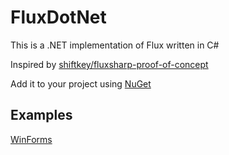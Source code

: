 # FluxDotNet
This is a .NET implementation of Flux written in C#

Inspired by [shiftkey/fluxsharp-proof-of-concept](https://github.com/shiftkey/fluxsharp-proof-of-concept)

Add it to your project using [NuGet](https://www.nuget.org/packages/FluxDotNet/)

## Examples

[WinForms](https://github.com/mrstebo/FluxDotNet/tree/master/src/Examples/WinFormsExample)
